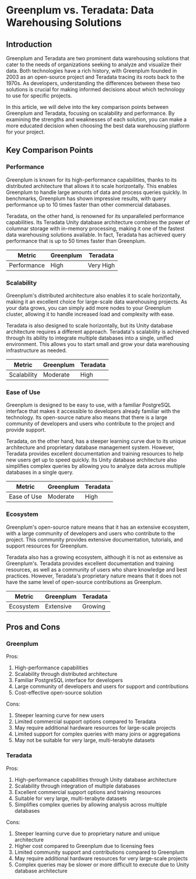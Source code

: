 # Greenplum vs. Teradata: Data Warehousing Solutions
## Introduction

Greenplum and Teradata are two prominent data warehousing solutions that cater to the needs of organizations seeking to analyze and visualize their data. Both technologies have a rich history, with Greenplum founded in 2003 as an open-source project and Teradata tracing its roots back to the 1970s. As developers, understanding the differences between these two solutions is crucial for making informed decisions about which technology to use for specific projects.

In this article, we will delve into the key comparison points between Greenplum and Teradata, focusing on scalability and performance. By examining the strengths and weaknesses of each solution, you can make a more educated decision when choosing the best data warehousing platform for your project.

## Key Comparison Points

### Performance

Greenplum is known for its high-performance capabilities, thanks to its distributed architecture that allows it to scale horizontally. This enables Greenplum to handle large amounts of data and process queries quickly. In benchmarks, Greenplum has shown impressive results, with query performance up to 10 times faster than other commercial databases.

Teradata, on the other hand, is renowned for its unparalleled performance capabilities. Its Teradata Unity database architecture combines the power of columnar storage with in-memory processing, making it one of the fastest data warehousing solutions available. In fact, Teradata has achieved query performance that is up to 50 times faster than Greenplum.

| Metric        | Greenplum       | Teradata       |
|---------------|---------------|---------------|
| Performance   | High          | Very High     |

### Scalability

Greenplum's distributed architecture also enables it to scale horizontally, making it an excellent choice for large-scale data warehousing projects. As your data grows, you can simply add more nodes to your Greenplum cluster, allowing it to handle increased load and complexity with ease.

Teradata is also designed to scale horizontally, but its Unity database architecture requires a different approach. Teradata's scalability is achieved through its ability to integrate multiple databases into a single, unified environment. This allows you to start small and grow your data warehousing infrastructure as needed.

| Metric        | Greenplum       | Teradata       |
|---------------|---------------|---------------|
| Scalability   | Moderate      | High          |

### Ease of Use

Greenplum is designed to be easy to use, with a familiar PostgreSQL interface that makes it accessible to developers already familiar with the technology. Its open-source nature also means that there is a large community of developers and users who contribute to the project and provide support.

Teradata, on the other hand, has a steeper learning curve due to its unique architecture and proprietary database management system. However, Teradata provides excellent documentation and training resources to help new users get up to speed quickly. Its Unity database architecture also simplifies complex queries by allowing you to analyze data across multiple databases in a single query.

| Metric        | Greenplum       | Teradata       |
|---------------|---------------|---------------|
| Ease of Use   | Moderate      | High          |

### Ecosystem

Greenplum's open-source nature means that it has an extensive ecosystem, with a large community of developers and users who contribute to the project. This community provides extensive documentation, tutorials, and support resources for Greenplum.

Teradata also has a growing ecosystem, although it is not as extensive as Greenplum's. Teradata provides excellent documentation and training resources, as well as a community of users who share knowledge and best practices. However, Teradata's proprietary nature means that it does not have the same level of open-source contributions as Greenplum.

| Metric        | Greenplum       | Teradata       |
|---------------|---------------|---------------|
| Ecosystem     | Extensive     | Growing       |

## Pros and Cons

### Greenplum

Pros:

1. High-performance capabilities
2. Scalability through distributed architecture
3. Familiar PostgreSQL interface for developers
4. Large community of developers and users for support and contributions
5. Cost-effective open-source solution

Cons:

1. Steeper learning curve for new users
2. Limited commercial support options compared to Teradata
3. May require additional hardware resources for large-scale projects
4. Limited support for complex queries with many joins or aggregations
5. May not be suitable for very large, multi-terabyte datasets

### Teradata

Pros:

1. High-performance capabilities through Unity database architecture
2. Scalability through integration of multiple databases
3. Excellent commercial support options and training resources
4. Suitable for very large, multi-terabyte datasets
5. Simplifies complex queries by allowing analysis across multiple databases

Cons:

1. Steeper learning curve due to proprietary nature and unique architecture
2. Higher cost compared to Greenplum due to licensing fees
3. Limited community support and contributions compared to Greenplum
4. May require additional hardware resources for very large-scale projects
5. Complex queries may be slower or more difficult to execute due to Unity database architecture